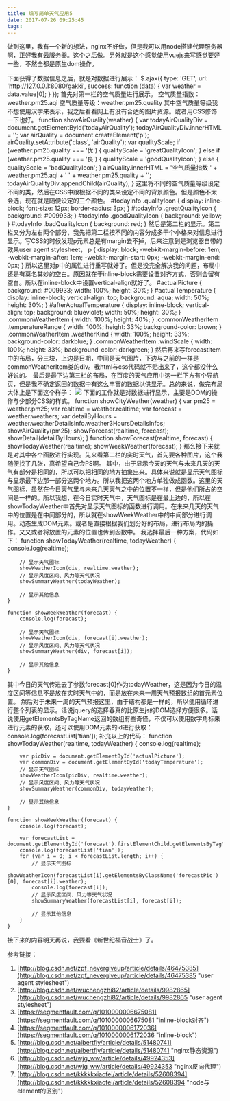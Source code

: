 ```yaml
---
title: 编写简单天气应用5
date: 2017-07-26 09:25:45
tags:
---
```


做到这里，我有一个新的想法，nginx不好做，但是我可以用node搭建代理服务器啊，正好我有云服务器。这个之后做。另外就是这个感觉使用vuejs来写感觉要好一些，不然全都是原生dom操作。

下面获得了数据信息之后，就是对数据进行展示：
    $.ajax({
        type: 'GET',
        url: 'http://127.0.0.1:8080/gakki',
        success: function (data) {
            var weather = data.value[0];
        }
    });
首先对第一栏的空气质量进行展示。
	空气质量指数：weather.pm25.aqi
	空气质量等级：weather.pm25.quality
其中空气质量等级我不想使用汉字来表示，我之后看看网上有没有合适的图片资源。或者用CSS修饰一下也好。
	function showAirQuality(weather) {
	    var todayAirQualityDiv = document.getElementById('todayAirQuality');
	    todayAirQualityDiv.innerHTML = '';
	    var airQuality = document.createElement('p');
	    airQuality.setAttribute('class', 'airQuality');
	    var qualityScale;
	    if (weather.pm25.quality === '优') {
	        qualityScale = 'greatQualityIcon';
	    } else if (weather.pm25.quality === '良') {
	        qualityScale = 'goodQualityIcon';
	    } else {
	        qualityScale = 'badQualityIcon';
	    }
	    airQuality.innerHTML = '空气质量指数 ' + weather.pm25.aqi +
	        '  <span class="'+ qualityScale + ' qualityIcon">' + weather.pm25.quality + '</span>';
	    todayAirQualityDiv.appendChild(airQuality);
	}
这里将不同的空气质量等级设定不同的类，然后在CSS中跟根据不同的类来设定不同的背景颜色。但是颜色不太会选，现在就是随便设定的三个颜色。
	#todayInfo .qualityIcon {
	    display: inline-block;
	    font-size: 12px;
	    border-radius: 3px;
	}
	#todayInfo .greatQualityIcon {
	    background: #009933;
	}
	#todayInfo .goodQualityIcon {
	    background: yellow;
	}
	#todayInfo .badQualityIcon {
	    background: red;
	}
然后是第二栏的显示。第二栏又分为左右两个部分，我先把第二栏按不同的内容分成多干个小格来对信息进行显示。写CSS的时候发现p元素总是有margin去不掉，后来注意到是浏览器自带的效果user agent stylesheet，
	p {
	    display: block;
	    -webkit-margin-before: 1em;
	    -webkit-margin-after: 1em;
	    -webkit-margin-start: 0px;
	    -webkit-margin-end: 0px;
	}
所以这里对p中的属性进行重写就好了。但是没完全解决我的问题，布局中还是有莫名其妙的空白。原因就在于inline-block需要设置对齐方式，否则会留有空白。所以在inline-block中设置vertical-align就好了。
	#actualPicture {
	    background: #009933;
	    width: 100%;
	    height: 30%;
	}
	#actualTemperature {
	    display: inline-block;
	    vertical-align: top;
	    background: aqua;
	    width: 50%;
	    height: 30%;
	}
	#afterActualTemperature {
	    display: inline-block;
	    vertical-align: top;
	    background: blueviolet;
	    width: 50%;
	    height: 30%;
	}
	.commonWeatherItem {
	    width: 100%;
	    height: 40%;
	}
	.commonWeatherItem .temperatureRange {
	    width: 100%;
	    height: 33%;
	    background-color: brown;
	}
	.commonWeatherItem .weatherKind {
	    width: 100%;
	    height: 33%;
	    background-color: darkblue;
	}
	.commonWeatherItem .windScale {
	    width: 100%;
	    height: 33%;
	    background-color: darkgreen;
	}
然后再来写forecastItem中的布局，分三块，上边是日期，中间是天气图片，下边与之前的一样是commonWeatherItem类的div。我html与css代码就不贴出来了，这个都没什么好说的。
最后是最下边第三栏的布局，在百度的天气应用中这一栏下方有个导航页，但是我不确定返回的数据中有这么丰富的数据以供显示。总的来说，做完布局大体上是下面这个样子：
![](http://i.imgur.com/6ArqV1a.png)
下面的工作就是对数据进行显示，主要是DOM的操作与少部分CSS的样式。
	function showCityWeather(weather) {
	    var pm25 = weather.pm25;
	    var realtime = weather.realtime;
	    var forecast = weather.weathers;
	    var detailByHours = weather.weatherDetailsInfo.weather3HoursDetailsInfos;
	    showAirQuality(pm25);
	    showForecast(realtime, forecast);
	    showDetail(detailByHours);
	}
	function showForecast(realtime, forecast) {
	    showTodayWeather(realtime);
	    showWeekWeather(forecast);
	}
那么接下来就是对其中各个函数进行实现。先来看第二栏的实时天气，首先要各种图片，这个我随便找了几张，真希望自己会PS啊。
其中，由于显示今天的天气与未来几天的天气有部分是相同的，所以可以把相同的地方抽象出来。具体来说就是显示天气图标与显示最下边那一部分这两个地方。所以我把这两个地方单独做成函数。这里的天气图标，虽然在今日天气里与未来几天天气之中的位置不一样，但是他们所占的空间是一样的。所以我想，在今日实时天气中，天气图标是在最上边的，所以在showTodayWeather中首先对显示天气图标的函数进行调用。在未来几天的天气中的位置是在中间部分的，所以就在showWeekWeather中的中间部分进行调用。动态生成DOM元素。或者是直接根据我们划分好的布局，进行布局内的操作。又又或者将放置的元素的位置也传到函数中。
我选择最后一种方案，代码如下：
	function showTodayWeather(realtime, todayWeather) {
	    console.log(realtime);
	
	    // 显示天气图标
	    showWeatherIcon(div, realtime.weather);
	    // 显示风度区间、风力等天气状况
	    showSummaryWeather(todayWeather);
	
	    // 显示其他信息
	}
	
	function showWeekWeather(forecast) {
	    console.log(forecast);
	
	    // 显示天气图标
	    showWeatherIcon(div, forecast[i].weather);
	    // 显示风度区间、风力等天气状况
	    showSummaryWeather(div, forecast[i]);
	
	    // 显示其他信息
	}
其中今日的天气传进去了参数forecast[0]作为todayWeather，这是因为今日的温度区间等信息不是放在实时天气中的，而是放在未来一周天气预报数组的首元素位置。
然后对于未来一周的天气预报这里，由于结构都是一样的，所以使用循环进行整个列表的显示。话说jquery的选择器真的比原生js的DOM选择方便很多。话说使用getElementsByTagName返回的数组有些奇怪，不仅可以使用数字角标来进行元素的获取，还可以使用DOM元素的id进行获取：
    console.log(forecastList['tian']);
补充以上的代码：
	function showTodayWeather(realtime, todayWeather) {
	    console.log(realtime);
	
	    var picDiv = document.getElementById('actualPicture');
	    var commonDiv = document.getElementById('todayTemperature');
	    // 显示天气图标
	    showWeatherIcon(picDiv, realtime.weather);
	    // 显示风度区间、风力等天气状况
	    showSummaryWeather(commonDiv, todayWeather);
	
	    // 显示其他信息
	}
	
	function showWeekWeather(forecast) {
	    console.log(forecast);
	
	    var forecastList = document.getElementById('forecast').firstElementChild.getElementsByTagName('li');
	    console.log(forecastList['tian']);
	    for (var i = 0; i < forecastList.length; i++) {
	        // 显示天气图标
	        showWeatherIcon(forecastList[i].getElementsByClassName('forecastPic')[0], forecast[i].weather);
	        console.log(forecast[i]);
	        // 显示风度区间、风力等天气状况
	        showSummaryWeather(forecastList[i], forecast[i]);
	
	        // 显示其他信息
	    }
	}
接下来的内容明天再说，我要看《新世纪福音战士》了。







参考链接：

1. [http://blog.csdn.net/zpf_nevergiveup/article/details/46475385](http://blog.csdn.net/zpf_nevergiveup/article/details/46475385 "user agent stylesheet")
2. [http://blog.csdn.net/wuchengzhi82/article/details/9982865](http://blog.csdn.net/wuchengzhi82/article/details/9982865 "user agent stylesheet")
3. [https://segmentfault.com/q/1010000006675081](https://segmentfault.com/q/1010000006675081 "inline-block对齐")
4. [https://segmentfault.com/q/1010000006172036](https://segmentfault.com/q/1010000006172036 "inline-block")
5. [http://blog.csdn.net/albertfly/article/details/51480741](http://blog.csdn.net/albertfly/article/details/51480741 "nginx静态资源")
6. [http://blog.csdn.net/wjg_ww/article/details/49924353](http://blog.csdn.net/wjg_ww/article/details/49924353 "nginx反向代理")
7. [http://blog.csdn.net/kkkkkxiaofei/article/details/52608394](http://blog.csdn.net/kkkkkxiaofei/article/details/52608394 "node与element的区别")